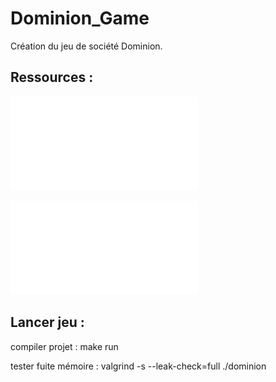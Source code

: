 # Dominion_Game
 
Création du jeu de société Dominion.
 
## Ressources :
![Enonce](Enonce-Projet.pdf)  

![Règles du jeu](Dominion_base_regles_vf.pdf)

 ## Lancer jeu :
 
 compiler projet : make run
 
 tester fuite mémoire : valgrind -s --leak-check=full ./dominion
